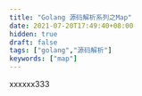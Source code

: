 ```yaml
---
title: "Golang 源码解析系列之Map"
date: 2021-07-20T17:49:40+08:00
hidden: true
draft: false
tags: ["golang","源码解析"]
keywords: ["map"]
---
```


xxxxxx333